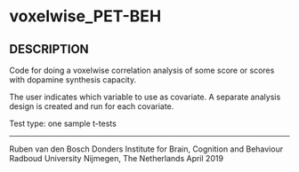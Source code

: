 # voxelwise_PET-BEH

## DESCRIPTION
Code for doing a voxelwise correlation analysis of some score or scores
with dopamine synthesis capacity.
 
The user indicates which variable to use as covariate. A separate
analysis design is created and run for each covariate. 
 
Test type: one sample t-tests

-------------------------------------------------------------------------
Ruben van den Bosch
Donders Institute for Brain, Cognition and Behaviour
Radboud University
Nijmegen, The Netherlands
April 2019
